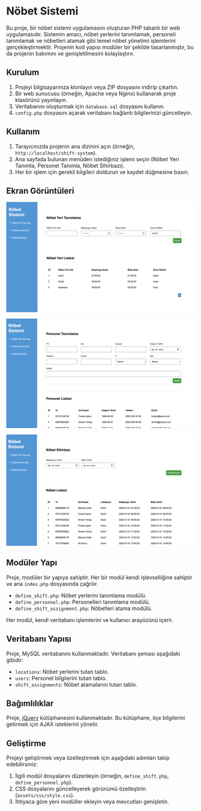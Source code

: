# Nöbet Sistemi

Bu proje, bir nöbet sistemi uygulamasını oluşturan PHP tabanlı bir web uygulamasıdır. Sistemin amacı, nöbet yerlerini tanımlamak, personeli tanımlamak ve nöbetleri atamak gibi temel nöbet yönetimi işlemlerini gerçekleştirmektir. Projenin kod yapısı modüler bir şekilde tasarlanmıştır, bu da projenin bakımını ve genişletilmesini kolaylaştırır.

## Kurulum

1. Projeyi bilgisayarınıza klonlayın veya ZIP dosyasını indirip çıkartın.
2. Bir web sunucusu (örneğin, Apache veya Nginx) kullanarak proje klasörünü yayınlayın.
3. Veritabanını oluşturmak için `database.sql` dosyasını kullanın.
4. `config.php` dosyasını açarak veritabanı bağlantı bilgilerinizi güncelleyin.

## Kullanım

1. Tarayıcınızda projenin ana dizinini açın (örneğin, `http://localhost/shift-system`).
2. Ana sayfada bulunan menüden istediğiniz işlemi seçin (Nöbet Yeri Tanımla, Personel Tanımla, Nöbet Sihirbazı).
3. Her bir işlem için gerekli bilgileri doldurun ve kaydet düğmesine basın.

## Ekran Görüntüleri

![Nobet Tanimlama](assets/images/shift.png)

![Personel Tanimlama](assets/images/personnel.png)

![Nobet Sihirbazi](assets/images/shift_assignment.png)

## Modüler Yapı

Proje, modüler bir yapıya sahiptir. Her bir modül kendi işlevselliğine sahiptir ve ana `index.php` dosyasında çağrılır.

- `define_shift.php`: Nöbet yerlerini tanımlama modülü.
- `define_personnel.php`: Personelleri tanımlama modülü.
- `define_shift_assignment.php`: Nöbetleri atama modülü.

Her modül, kendi veritabanı işlemlerini ve kullanıcı arayüzünü içerir.

## Veritabanı Yapısı

Proje, MySQL veritabanını kullanmaktadır. Veritabanı şeması aşağıdaki gibidir:

- `locations`: Nöbet yerlerini tutan tablo.
- `users`: Personel bilgilerini tutan tablo.
- `shift_assignments`: Nöbet atamalarını tutan tablo.

## Bağımlılıklar

Proje, [jQuery](https://jquery.com/) kütüphanesini kullanmaktadır. Bu kütüphane, ilçe bilgilerini getirmek için AJAX isteklerini yönetir.

## Geliştirme

Projeyi geliştirmek veya özelleştirmek için aşağıdaki adımları takip edebilirsiniz:

1. İlgili modül dosyalarını düzenleyin (örneğin, `define_shift.php`, `define_personnel.php`).
2. CSS dosyalarını güncelleyerek görünümü özelleştirin (`assets/css/style.css`).
3. İhtiyaca göre yeni modüller ekleyin veya mevcutları genişletin.

